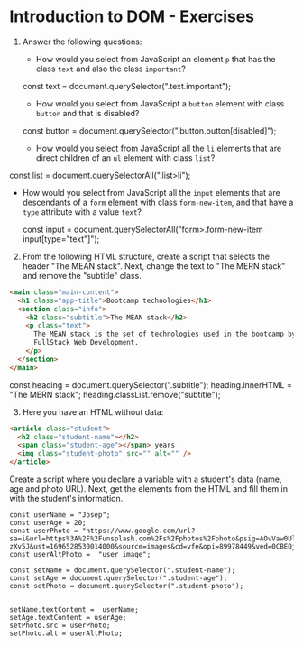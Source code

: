 # Introduction to DOM - Exercises

1. Answer the following questions:

   - How would you select from JavaScript an element `p` that has the class `text` and also the class `important`?

   const text = document.querySelector(".text.important");
   
   - How would you select from JavaScript a `button` element with class `button` and that is disabled?
   
   const button = document.querySelector(".button.button[disabled]");
   
   - How would you select from JavaScript all the `li` elements that are direct children of an `ul` element with class `list`?

  const list = document.querySelectorAll(".list>li");
 
  - How would you select from JavaScript all the `input` elements that are descendants of a `form` element with class `form-new-item`, and that have a `type` attribute with a value `text`?

    const input = document.querySelectorAll("form>.form-new-item input[type="text"]");

2. From the following HTML structure, create a script that selects the header "The MEAN stack". Next, change the text to "The MERN stack" and remove the "subtitle" class.

```html
<main class="main-content">
  <h1 class="app-title">Bootcamp technologies</h1>
  <section class="info">
    <h2 class="subtitle">The MEAN stack</h2>
    <p class="text">
      The MEAN stack is the set of technologies used in the bootcamp by
      FullStack Web Development.
    </p>
  </section>
</main>
```

const heading = document.querySelector(".subtitle");
heading.innerHTML = "The MERN stack";
heading.classList.remove("subtitle");

3. Here you have an HTML without data:

```html
<article class="student">
  <h2 class="student-name"></h2>
  <span class="student-age"></span> years
  <img class="student-photo" src="" alt="" />
</article>
```
Create a script where you declare a variable with a student's data
(name, age and photo URL). Next, get the elements from the HTML
and fill them in with the student's information.
```
const userName = "Josep";
const userAge = 20;
const userPhoto = "https://www.google.com/url?sa=i&url=https%3A%2F%2Funsplash.com%2Fs%2Fphotos%2Fphoto&psig=AOvVaw0UlZVG6XHeYLeX0u-zXv5J&ust=1696528530014000&source=images&cd=vfe&opi=89978449&ved=0CBEQjRxqFwoTCPiutr373IEDFQAAAAAdAAAAABAE";
const userAltPhoto =  "user image";

const setName = document.querySelector(".student-name");
const setAge = document.querySelector(".student-age");
const setPhoto = document.querySelector(".student-photo");


setName.textContent =  userName; 
setAge.textContent = userAge;
setPhoto.src = userPhoto;
setPhoto.alt = userAltPhoto;
```